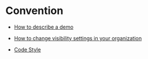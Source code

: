 # Convention

- [How to describe a demo](./demo.md)

- [How to change visibility settings in your organization](./visibility.md)

- [Code Style](./code_style.md)

